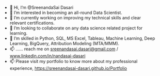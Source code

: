 - 👋 Hi, I’m @SreenandaSai Dasari             
- 👀 I’m interested in becoming an all-round Data Scientist.               
- 🌱 I’m currently working on improving my technical skills and clear relevant certifications.              
- 💞️ I’m looking to collaborate on any data science related project for learning.                
- 💞️ I’m skilled in Python, SQL, MS Excel, Tableau, Machine Learning, Deep Learning, BigQuery, Attribution Modeling (MTA/MMM).      
- 📫 ...... reach me on sreenandasai.dasari@gmail.com / www.linkedin.com/in/nandasai-dasari    
- 📫 Please visit my portfolio to know more about my professional experience, https://sreenandasai-dasari.github.io/Portfolio   
    
 
  
<!---   
SreenandaSai-Dasari/SreenandaSai-Dasari is a ✨ special ✨ repository because its `README.md` (this file) appears on your GitHub profile.
You can click the Preview link to take a look at your changes.
--->
